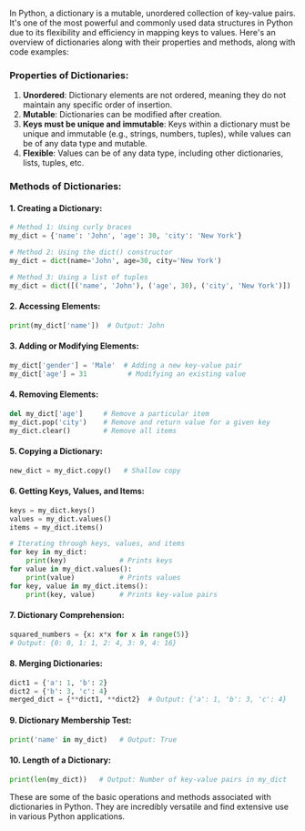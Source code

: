 In Python, a dictionary is a mutable, unordered collection of key-value pairs. It's one of the most powerful and commonly used data structures in Python due to its flexibility and efficiency in mapping keys to values. Here's an overview of dictionaries along with their properties and methods, along with code examples:

### Properties of Dictionaries:

1. **Unordered**: Dictionary elements are not ordered, meaning they do not maintain any specific order of insertion.
2. **Mutable**: Dictionaries can be modified after creation.
3. **Keys must be unique and immutable**: Keys within a dictionary must be unique and immutable (e.g., strings, numbers, tuples), while values can be of any data type and mutable.
4. **Flexible**: Values can be of any data type, including other dictionaries, lists, tuples, etc.

### Methods of Dictionaries:

#### 1. Creating a Dictionary:

```python
# Method 1: Using curly braces
my_dict = {'name': 'John', 'age': 30, 'city': 'New York'}

# Method 2: Using the dict() constructor
my_dict = dict(name='John', age=30, city='New York')

# Method 3: Using a list of tuples
my_dict = dict([('name', 'John'), ('age', 30), ('city', 'New York')])
```

#### 2. Accessing Elements:

```python
print(my_dict['name'])  # Output: John
```

#### 3. Adding or Modifying Elements:

```python
my_dict['gender'] = 'Male'  # Adding a new key-value pair
my_dict['age'] = 31          # Modifying an existing value
```

#### 4. Removing Elements:

```python
del my_dict['age']     # Remove a particular item
my_dict.pop('city')    # Remove and return value for a given key
my_dict.clear()        # Remove all items
```

#### 5. Copying a Dictionary:

```python
new_dict = my_dict.copy()   # Shallow copy
```

#### 6. Getting Keys, Values, and Items:

```python
keys = my_dict.keys()
values = my_dict.values()
items = my_dict.items()

# Iterating through keys, values, and items
for key in my_dict:
    print(key)             # Prints keys
for value in my_dict.values():
    print(value)           # Prints values
for key, value in my_dict.items():
    print(key, value)      # Prints key-value pairs
```

#### 7. Dictionary Comprehension:

```python
squared_numbers = {x: x*x for x in range(5)}
# Output: {0: 0, 1: 1, 2: 4, 3: 9, 4: 16}
```

#### 8. Merging Dictionaries:

```python
dict1 = {'a': 1, 'b': 2}
dict2 = {'b': 3, 'c': 4}
merged_dict = {**dict1, **dict2}  # Output: {'a': 1, 'b': 3, 'c': 4}
```

#### 9. Dictionary Membership Test:

```python
print('name' in my_dict)   # Output: True
```

#### 10. Length of a Dictionary:

```python
print(len(my_dict))   # Output: Number of key-value pairs in my_dict
```

These are some of the basic operations and methods associated with dictionaries in Python. They are incredibly versatile and find extensive use in various Python applications.